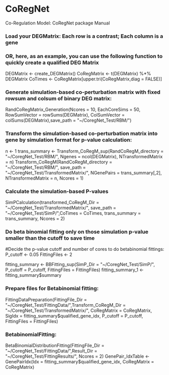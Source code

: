 # CoRegNet
 Co-Regulation Model: CoRegNet package Manual

### Load your DEGMatrix: Each row is a contrast; Each column is a gene
### OR, here, as an example, you can use the following function to quickly create a qualified DEG Matrix
DEGMatrix <- create_DEGMatrix()
CoRegMatrix <- t(DEGMatrix) %*% DEGMatrix
CoTimes <- CoRegMatrix[upper.tri(CoRegMatrix,diag = FALSE)]

### Generate simulation-based co-perturbation matrix with fixed rowsum and colsum of binary DEG matrix:
RandCoRegMatrix_Generation(Ncores = 10, EachCoreSims = 50, RowSumVector = rowSums(DEGMatrix), ColSumVector = colSums(DEGMatrix),save_path = "~/CoregNet_Test/RBM/")

### Transform the simulation-based co-perturbation matrix into gene by simulation format for p-value calculation:
n <- 1
trans_summary <- Transform_CoRegM_sup(RandCoRegM_directory = "~/CoregNet_Test/RBM/", Ngenes = ncol(DEGMatrix), NTransformedMatrix = n)
Transform_CoRegM(RandCoRegM_directory = "~/CoregNet_Test/RBM/", save_path = "~/CoregNet_Test/TransformedMatrix/", NGenePairs = trans_summary[,2], NTransformedMatrix = n, Ncores = 1)

### Calculate the simulation-based P-values
SimPCalculation(transformed_CoRegM_Dir = "~/CoregNet_Test/TransformedMatrix/", save_path = "~/CoregNet_Test/SimP/",CoTimes = CoTimes, trans_summary = trans_summary, Ncores = 2)

### Do beta binomial fitting only on those simulation p-value smaller than the cutoff to save time
#Decide the p-value cutoff and number of cores to do betabinomial fittings:
P_cutoff <- 0.05
FittingFiles <- 2

fitting_summary <- BBFitting_sup(SimP_Dir = "~/CoregNet_Test/SimP/", P_cutoff = P_cutoff, FittingFiles = FittingFiles)
fitting_summary_1 <- fitting_summary$summary

### Prepare files for Betabinomial fitting:
FittingDataPreparation(FittingFile_Dir = "~/CoregNet_Test/FittingData/",Transform_CoRegM_Dir = "~/CoregNet_Test/TransformedMatrix/",
                       CoRegMatrix = CoRegMatrix, SigIdx = fitting_summary$qualified_gene_idx, P_cutoff = P_cutoff, FittingFiles = FittingFiles)

### BetabinomialFitting:
BetaBinomialDistributionFitting(FittingFile_Dir = "~/CoregNet_Test/FittingData/",Result_Dir = "~/CoregNet_Test/FittingResults/", Ncores = 2)
GenePair_IdxTable <- GenePairIdx(Idx = fitting_summary$qualified_gene_idx, CoRegMatrix = CoRegMatrix)

